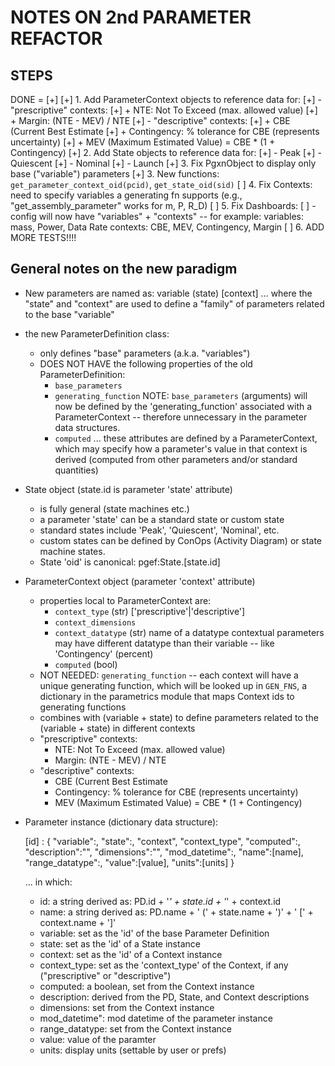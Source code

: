 # NOTES ON 2nd PARAMETER REFACTOR

## STEPS

DONE = [+]
[+] 1.  Add ParameterContext objects to reference data for:
[+]   - "prescriptive" contexts:
[+]     + NTE: Not To Exceed (max. allowed value)
[+]     + Margin: (NTE - MEV) / NTE
[+]   - "descriptive" contexts:
[+]     + CBE (Current Best Estimate
[+]     + Contingency:  % tolerance for CBE (represents uncertainty)
[+]     + MEV (Maximum Estimated Value) = CBE * (1 + Contingency)
[+] 2.  Add State objects to reference data for:
[+]   - Peak
[+]   - Quiescent
[+]   - Nominal
[+]   - Launch
[+] 3.  Fix PgxnObject to display only base ("variable") parameters
[+] 3.  New functions:  `get_parameter_context_oid(pcid)`,
        `get_state_oid(sid)`
[ ] 4.  Fix Contexts:  need to specify variables a generating fn supports
        (e.g., "get_assembly_parameter" works for m, P, R_D)
[ ] 5.  Fix Dashboards:
[ ]   - config will now have "variables" + "contexts" -- for example:
        variables:  mass, Power, Data Rate
        contexts:   CBE, MEV, Contingency, Margin
[ ] 6.  ADD MORE TESTS!!!!


## General notes on the new paradigm

* New parameters are named as:  variable (state) [context]
  ... where the "state" and "context" are used to define a "family" of
  parameters related to the base "variable"

* the new ParameterDefinition class:
  - only defines "base" parameters (a.k.a. "variables")
  - DOES NOT HAVE the following properties of the old ParameterDefinition:
    + `base_parameters`
    + `generating_function`
      NOTE: `base_parameters` (arguments) will now be defined by the
      'generating_function' associated with a ParameterContext -- therefore
      unnecessary in the parameter data structures.
    + `computed` 
  ... these attributes are defined by a ParameterContext, which may specify how
  a parameter's value in that context is derived (computed from other
  parameters and/or standard quantities)

* State object (state.id is parameter 'state' attribute)
  - is fully general (state machines etc.)
  - a parameter 'state' can be a standard state or custom state
  - standard states include 'Peak', 'Quiescent', 'Nominal', etc.
  - custom states can be defined by ConOps (Activity Diagram) or state machine
    states.
  - State 'oid' is canonical:  pgef:State.[state.id]

* ParameterContext object (parameter 'context' attribute)
  - properties local to ParameterContext are:
    + `context_type` (str) ['prescriptive'|'descriptive']
    + `context_dimensions`
    + `context_datatype` (str) name of a datatype
      contextual parameters may have different datatype than their variable --
      like 'Contingency' (percent)
    + `computed` (bool)
  - NOT NEEDED: `generating_function` -- each context will have a unique
    generating function, which will be looked up in `GEN_FNS`, a dictionary in
    the parametrics module that maps Context ids to generating functions
  - combines with (variable + state) to define parameters related to the
    (variable + state) in different contexts
  - "prescriptive" contexts:
    + NTE: Not To Exceed (max. allowed value)
    + Margin: (NTE - MEV) / NTE
  - "descriptive" contexts:
    + CBE (Current Best Estimate
    + Contingency:  % tolerance for CBE (represents uncertainty)
    + MEV (Maximum Estimated Value) = CBE * (1 + Contingency)

* Parameter instance (dictionary data structure):

    [id] : {
            "variable":,
            "state":,
            "context",
            "context_type",
            "computed":,
            "description":"",
            "dimensions":"",
            "mod_datetime":,
            "name":[name],
            "range_datatype":,
            "value":[value],
            "units":[units]
            }

  ... in which:
  - id:           a string derived as:
                  PD.id + '_' + state.id + '_' + context.id
  - name:         a string derived as:
                  PD.name + ' (' + state.name + ')' + ' [' + context.name + ']'
  - variable:     set as the 'id' of the base Parameter Definition
  - state:        set as the 'id' of a State instance
  - context:      set as the 'id' of a Context instance
  - context_type: set as the 'context_type' of the Context, if any
                  ("prescriptive" or "descriptive")
  - computed:     a boolean, set from the Context instance
  - description:  derived from the PD, State, and Context descriptions
  - dimensions:   set from the Context instance
  - mod_datetime":  mod datetime of the parameter instance
  - range_datatype:  set from the Context instance
  - value:        value of the paramter
  - units:        display units (settable by user or prefs)

